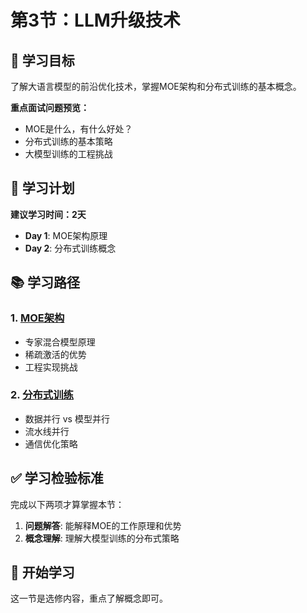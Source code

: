 # 第3节：LLM升级技术

## 🎯 学习目标

了解大语言模型的前沿优化技术，掌握MOE架构和分布式训练的基本概念。

**重点面试问题预览：**
- MOE是什么，有什么好处？
- 分布式训练的基本策略
- 大模型训练的工程挑战

## 📅 学习计划

**建议学习时间：2天**

- **Day 1**: MOE架构原理
- **Day 2**: 分布式训练概念

## 📚 学习路径

### 1. [MOE架构](moe.md)
- 专家混合模型原理
- 稀疏激活的优势
- 工程实现挑战

### 2. [分布式训练](distributed.md)
- 数据并行 vs 模型并行
- 流水线并行
- 通信优化策略

## ✅ 学习检验标准

完成以下两项才算掌握本节：

1. **问题解答**: 能解释MOE的工作原理和优势
2. **概念理解**: 理解大模型训练的分布式策略

## 🚀 开始学习

这一节是选修内容，重点了解概念即可。